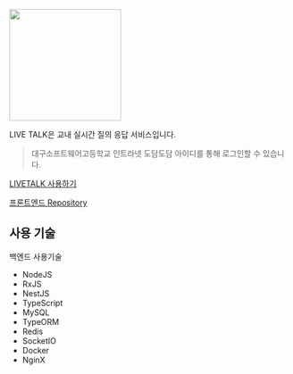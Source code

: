 

<img src="https://user-images.githubusercontent.com/49791336/121615100-12422b00-ca9b-11eb-817a-772fb596b239.png" width=200/>




LIVE TALK은 교내 실시간 질의 응답 서비스입니다. 



> 대구소프트웨어고등학교 인트라넷 도담도담 아이디를 통해 로그인할 수 있습니다.



[LIVETALK 사용하기](http://livetalk.b1nd.com)

[프론트엔드 Repository](https://github.com/Choi-jinwoo/LiveTalk_Web)



## 사용 기술

백엔드 사용기술

- NodeJS
- RxJS
- NestJS
- TypeScript
- MySQL
- TypeORM
- Redis
- SocketIO
- Docker
- NginX